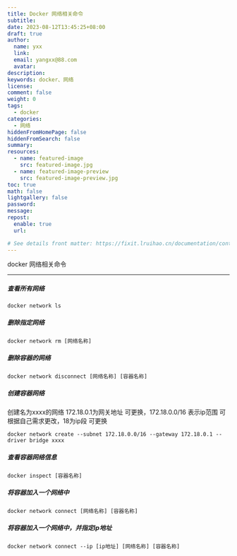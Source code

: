 ```yaml
---
title: Docker 网络相关命令
subtitle:
date: 2023-08-12T13:45:25+08:00
draft: true
author:
  name: yxx
  link:
  email: yangxx@88.com
  avatar:
description:
keywords: docker、网络
license:
comment: false
weight: 0
tags:
  - docker
categories:
  - 网络
hiddenFromHomePage: false
hiddenFromSearch: false
summary:
resources:
  - name: featured-image
    src: featured-image.jpg
  - name: featured-image-preview
    src: featured-image-preview.jpg
toc: true
math: false
lightgallery: false
password:
message:
repost:
  enable: true
  url:

# See details front matter: https://fixit.lruihao.cn/documentation/content/#front-matter
---
```

docker 网络相关命令
<!--more-->
***

##### 查看所有网络
```
docker network ls
```

##### 删除指定网络
```
docker network rm [网络名称]
```

##### 删除容器的网络
```
docker network disconnect [网络名称] [容器名称]
```

##### 创建容器网络
创建名为xxxx的网络 172.18.0.1为网关地址 可更换，172.18.0.0/16 表示ip范围 可根据自己需求更改，18为ip段 可更换
```
​docker network create --subnet 172.18.0.0/16 --gateway 172.18.0.1 --driver bridge xxxx
```


##### 查看容器网络信息
```
docker inspect [容器名称]
```

##### 将容器加入一个网络中
```
docker network connect [网络名称] [容器名称]
```

##### 将容器加入一个网络中，并指定ip地址
```
docker network connect --ip [ip地址] [网络名称] [容器名称]
```